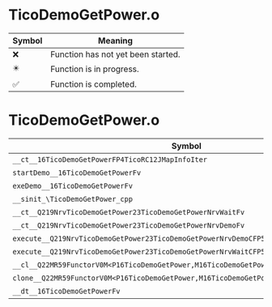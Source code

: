 # TicoDemoGetPower.o
| Symbol | Meaning 
| ------------- | ------------- 
| :x: | Function has not yet been started. 
| :eight_pointed_black_star: | Function is in progress. 
| :white_check_mark: | Function is completed. 


# TicoDemoGetPower.o
| Symbol | Decompiled? |
| ------------- | ------------- |
| `__ct__16TicoDemoGetPowerFP4TicoRC12JMapInfoIter` | :x: |
| `startDemo__16TicoDemoGetPowerFv` | :x: |
| `exeDemo__16TicoDemoGetPowerFv` | :x: |
| `__sinit_\TicoDemoGetPower_cpp` | :x: |
| `__ct__Q219NrvTicoDemoGetPower23TicoDemoGetPowerNrvWaitFv` | :x: |
| `__ct__Q219NrvTicoDemoGetPower23TicoDemoGetPowerNrvDemoFv` | :x: |
| `execute__Q219NrvTicoDemoGetPower23TicoDemoGetPowerNrvDemoCFP5Spine` | :x: |
| `execute__Q219NrvTicoDemoGetPower23TicoDemoGetPowerNrvWaitCFP5Spine` | :x: |
| `__cl__Q22MR59FunctorV0M<P16TicoDemoGetPower,M16TicoDemoGetPowerFPCvPv_v>CFv` | :x: |
| `clone__Q22MR59FunctorV0M<P16TicoDemoGetPower,M16TicoDemoGetPowerFPCvPv_v>CFP7JKRHeap` | :x: |
| `__dt__16TicoDemoGetPowerFv` | :x: |
